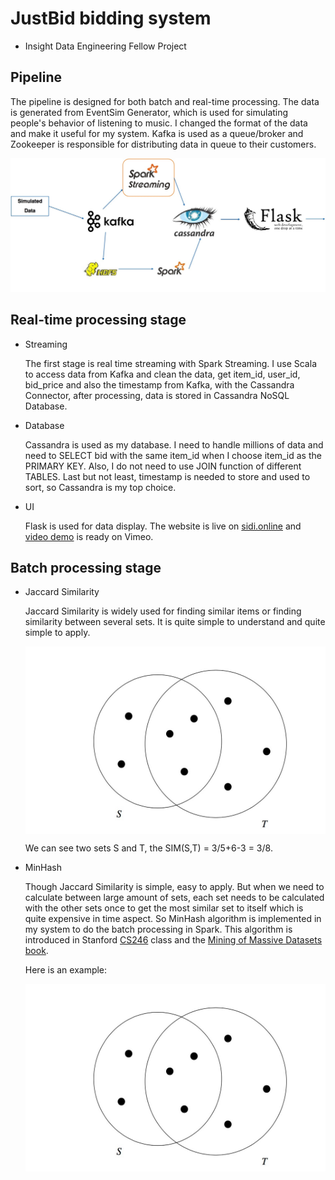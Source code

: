 # JustBid bidding system
* Insight Data Engineering Fellow Project


## Pipeline

The pipeline is designed for both batch and real-time processing. The data is generated from EventSim Generator, which is used for simulating people's behavior of listening to music. I changed the format of the data and make it useful for my system. Kafka is used as a queue/broker and Zookeeper is responsible for distributing data in queue to their customers.

![alt tag](pics/pipeline.png)

## Real-time processing stage
* Streaming

  The first stage is real time streaming with Spark Streaming. I use Scala to access data from Kafka and clean the data, get item_id, user_id, bid_price and also the timestamp from Kafka, with the Cassandra Connector, after processing, data is stored in Cassandra NoSQL Database.
* Database

  Cassandra is used as my database. I need to handle millions of data and need to SELECT bid with the same item_id when I choose item_id as the PRIMARY KEY. Also, I do not need to use JOIN function of different TABLES. Last but not least, timestamp is needed to store and used to sort, so Cassandra is my top choice.
* UI

  Flask is used for data display. The website is live on [sidi.online](http://sidi.online) and [video demo](https://vimeo.com/173849615) is ready on Vimeo.
  
## Batch processing stage
  * Jaccard Similarity 
  
    Jaccard Similarity is widely used for finding similar items or finding similarity between several sets. It is quite simple to understand and quite simple to apply.

    <img src="pics/jaccard.png" height="300" align="middle" />
    
    We can see two sets S and T, the SIM(S,T) = 3/5+6-3 = 3/8.
  
  * MinHash
  
    Though Jaccard Similarity is simple, easy to apply. But when we need to calculate between large amount of sets, each set needs to be calculated with the other sets once to get the most similar set to itself which is quite expensive in time aspect. So MinHash algorithm is implemented in my system to do the batch processing in Spark. This algorithm is introduced in Stanford [CS246](http://web.stanford.edu/class/cs246/) class and the [Mining of Massive Datasets book](http://infolab.stanford.edu/~ullman/mmds/book.pdf).

    Here is an example:
    
    <img src="pics/jaccard.png" height="300" align="middle" />
    
    

